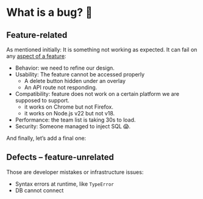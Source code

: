 # What is a bug? 🐛

## Feature-related

As mentioned initially: It is something not working as expected. It can fail on any [aspect of a feature](./1-what-is-a-feature.md#the-5-aspects-of-a-feature):

- Behavior: we need to refine our design.
- Usability: The feature cannot be accessed properly
  - A delete button hidden under an overlay
  - An API route not responding.
- Compatibility: feature does not work on a certain platform we are supposed to support.
  - it works on Chrome but not Firefox.
  - it works on Node.js v22 but not v18.
- Performance: the team list is taking 30s to load.
- Security: Someone managed to inject SQL 😱.

And finally, let’s add a final one:

## Defects – feature-unrelated

Those are developer mistakes or infrastructure issues:

- Syntax errors at runtime, like `TypeError`
- DB cannot connect

